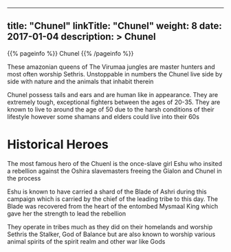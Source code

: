 
---
title: "Chunel"
linkTitle: "Chunel"
weight: 8
date: 2017-01-04
description: >
 Chunel
---

{{% pageinfo %}}
Chunel
{{% /pageinfo %}}

These amazonian queens of The Virumaa jungles are master hunters and most often worship Sethris. Unstoppable in numbers the Chunel live side by side with nature and the animals that inhabit therein

Chunel possess tails and ears and are human like in appearance. They are extremely tough, exceptional fighters between the ages of 20-35. They are known to live to around the age of 50 due to the harsh conditions of their lifestyle however some shamans and elders could live into their 60s

# Historical Heroes

The most famous hero of the Chuenl is the once-slave girl Eshu who insited a rebellion against the Oshira slavemasters freeing the Gialon and Chunel in the process

Eshu is known to have carried a shard of the Blade of Ashri during this campaign which is carried by the chief of the leading tribe to this day. The Blade was recovered from the heart of the entombed Mysmaal King which gave her the strength to lead the rebellion

They operate in tribes much as they did on their homelands and worship Sethris the Stalker, God of Balance but are also known to worship various animal spirits of the spirit realm and other war like Gods
